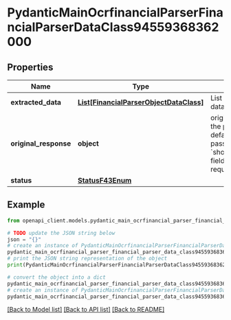 # PydanticMainOcrfinancialParserFinancialParserDataClass94559368362000


## Properties

Name | Type | Description | Notes
------------ | ------------- | ------------- | -------------
**extracted_data** | [**List[FinancialParserObjectDataClass]**](FinancialParserObjectDataClass.md) | List of parsed financial data objects (per page). | [optional] 
**original_response** | **object** | original response sent by the provider, hidden by default, show it by passing the &#x60;show_original_response&#x60; field to &#x60;true&#x60; in your request | [optional] 
**status** | [**StatusF43Enum**](StatusF43Enum.md) |  | 

## Example

```python
from openapi_client.models.pydantic_main_ocrfinancial_parser_financial_parser_data_class94559368362000 import PydanticMainOcrfinancialParserFinancialParserDataClass94559368362000

# TODO update the JSON string below
json = "{}"
# create an instance of PydanticMainOcrfinancialParserFinancialParserDataClass94559368362000 from a JSON string
pydantic_main_ocrfinancial_parser_financial_parser_data_class94559368362000_instance = PydanticMainOcrfinancialParserFinancialParserDataClass94559368362000.from_json(json)
# print the JSON string representation of the object
print(PydanticMainOcrfinancialParserFinancialParserDataClass94559368362000.to_json())

# convert the object into a dict
pydantic_main_ocrfinancial_parser_financial_parser_data_class94559368362000_dict = pydantic_main_ocrfinancial_parser_financial_parser_data_class94559368362000_instance.to_dict()
# create an instance of PydanticMainOcrfinancialParserFinancialParserDataClass94559368362000 from a dict
pydantic_main_ocrfinancial_parser_financial_parser_data_class94559368362000_form_dict = pydantic_main_ocrfinancial_parser_financial_parser_data_class94559368362000.from_dict(pydantic_main_ocrfinancial_parser_financial_parser_data_class94559368362000_dict)
```
[[Back to Model list]](../README.md#documentation-for-models) [[Back to API list]](../README.md#documentation-for-api-endpoints) [[Back to README]](../README.md)


